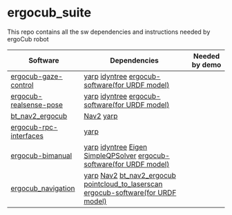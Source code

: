 # ergocub_suite
This repo contains all the sw dependencies and instructions needed by ergoCub robot

| Software | Dependencies | Needed by demo |
|---------|--------------|----------------|
| [ergocub-gaze-control](https://github.com/hsp-iit/ergocub-gaze-control) | [yarp](https://github.com/robotology/yarp) [idyntree](https://github.com/robotology/idyntree) [ergocub-software(for URDF model)](https://github.com/icub-tech-iit/ergocub-software)| |
| [ergocub-realsense-pose](https://github.com/hsp-iit/ergocub-realsense-pose) | [yarp](https://github.com/robotology/yarp) [idyntree](https://github.com/robotology/idyntree) [ergocub-software(for URDF model)](https://github.com/icub-tech-iit/ergocub-software) | |
| [bt_nav2_ergocub](https://github.com/hsp-iit/bt_nav2_ergocub) | [Nav2](https://docs.nav2.org/) [yarp](https://github.com/robotology/yarp) |  |
| [ergocub-rpc-interfaces](https://github.com/hsp-iit/ergocub-rpc-interfaces)| [yarp](https://github.com/robotology/yarp) | |
| [ergocub-bimanual](https://github.com/hsp-iit/ergocub-bimanual)| [yarp](https://github.com/robotology/yarp) [idyntree](https://github.com/robotology/idyntree) [Eigen](https://eigen.tuxfamily.org/index.php?title=Main_Page) [SimpleQPSolver](https://github.com/Woolfrey/SimpleQPSolver) [ergocub-software(for URDF model)](https://github.com/icub-tech-iit/ergocub-software)| |
| [ergocub_navigation](https://github.com/hsp-iit/ergocub_navigation)| [yarp](https://github.com/robotology/yarp) [Nav2](https://docs.nav2.org/) [bt_nav2_ergocub](https://github.com/hsp-iit/bt_nav2_ergocub) [pointcloud_to_laserscan](https://github.com/ros-perception/pointcloud_to_laserscan) [ergocub-software(for URDF model)](https://github.com/icub-tech-iit/ergocub-software)| |
